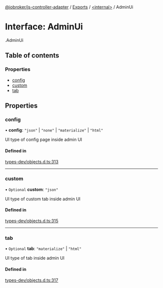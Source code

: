 [@iobroker/js-controller-adapter](../README.md) / [Exports](../modules.md) / [<internal\>](../modules/internal_.md) / AdminUi

# Interface: AdminUi

[<internal>](../modules/internal_.md).AdminUi

## Table of contents

### Properties

- [config](internal_.AdminUi.md#config)
- [custom](internal_.AdminUi.md#custom)
- [tab](internal_.AdminUi.md#tab)

## Properties

### config

• **config**: ``"json"`` \| ``"none"`` \| ``"materialize"`` \| ``"html"``

UI type of config page inside admin UI

#### Defined in

[types-dev/objects.d.ts:313](https://github.com/ioBroker/ioBroker.js-controller/blob/4ff35a28/packages/types-dev/objects.d.ts#L313)

___

### custom

• `Optional` **custom**: ``"json"``

UI type of custom tab inside admin UI

#### Defined in

[types-dev/objects.d.ts:315](https://github.com/ioBroker/ioBroker.js-controller/blob/4ff35a28/packages/types-dev/objects.d.ts#L315)

___

### tab

• `Optional` **tab**: ``"materialize"`` \| ``"html"``

UI type of tab inside admin UI

#### Defined in

[types-dev/objects.d.ts:317](https://github.com/ioBroker/ioBroker.js-controller/blob/4ff35a28/packages/types-dev/objects.d.ts#L317)

